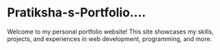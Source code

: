 # Pratiksha-s-Portfolio....
Welcome to my personal portfolio website! This site showcases my skills, projects, and experiences in web development, programming, and more.
